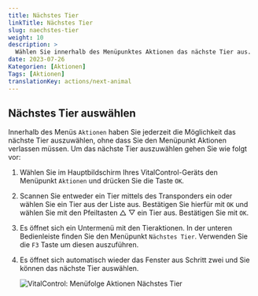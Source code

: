 ```yaml
---
title: Nächstes Tier
linkTitle: Nächstes Tier
slug: naechstes-tier
weight: 10
description: >
  Wählen Sie innerhalb des Menüpunktes Aktionen das nächste Tier aus.
date: 2023-07-26
Kategorien: [Aktionen]
Tags: [Aktionen]
translationKey: actions/next-animal
---
```

## Nächstes Tier auswählen

Innerhalb des Menüs `Aktionen` haben Sie jederzeit die Möglichkeit das nächste Tier auszuwählen, ohne dass Sie den Menüpunkt Aktionen verlassen müssen. Um das nächste Tier auszuwählen gehen Sie wie folgt vor:

1. Wählen Sie im Hauptbildschirm Ihres VitalControl-Geräts den Menüpunkt `Aktionen` und drücken Sie die Taste `OK`.

2. Scannen Sie entweder ein Tier mittels des Transponders ein oder wählen Sie ein Tier aus der Liste aus. Bestätigen Sie hierfür mit `OK` und wählen Sie mit den Pfeiltasten △ ▽ ein Tier aus. Bestätigen Sie mit `OK`.

3. Es öffnet sich ein Untermenü mit den Tieraktionen. In der unteren Bedienleiste finden Sie den Menüpunkt `Nächstes Tier`. Verwenden Sie die `F3` Taste um diesen auszuführen.

4. Es öffnet sich automatisch wieder das Fenster aus Schritt zwei und Sie können das nächste Tier auswählen.

    ![VitalControl: Menüfolge Aktionen Nächstes Tier](../bilder/naechstestier.png "Nächstes Tier auswählen")
    